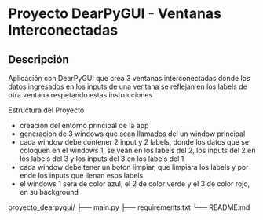 # Proyecto DearPyGUI - Ventanas Interconectadas

## Descripción

Aplicación con DearPyGUI que crea 3 ventanas interconectadas donde los datos ingresados en los inputs de una ventana se reflejan en los labels de otra ventana respetando estas instrucciones

Estructura del Proyecto

- creacion del entorno principal de la app
- generacion de 3 windows que sean llamados del un window principal
- cada window debe contener 2 input y 2 labels, donde los datos que se coloquen en el windows 1, se vean en los labels del 2, los inputs del 2 en los labels del 3 y los inputs del 3 en los labels del 1
- cada window debe tener un boton limpiar, que limpiara los labels y por ende los inputs que llenan esos labels
- el windows 1 sera de color azul, el 2 de color verde y el 3 de color rojo, en su background

proyecto_dearpygui/
├── main.py
├── requirements.txt
└── README.md
